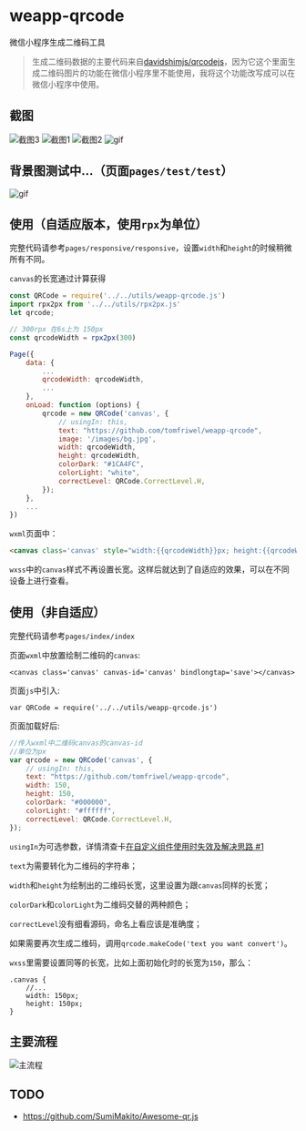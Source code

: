 



# weapp-qrcode
微信小程序生成二维码工具    

> 生成二维码数据的主要代码来自[davidshimjs/qrcodejs](https://github.com/davidshimjs/qrcodejs)，因为它这个里面生成二维码图片的功能在微信小程序里不能使用，我将这个功能改写成可以在微信小程序中使用。

## 截图

![截图3](./doc-images/s3.png)
![截图1](./doc-images/screenshot0.png)
![截图2](./doc-images/screenshot2.png)
![gif](./doc-images/screenshot1.gif)

## 背景图测试中...（页面`pages/test/test`）
![gif](./doc-images/test.png)

## 使用（自适应版本，使用`rpx`为单位）

完整代码请参考`pages/responsive/responsive`，设置`width`和`height`的时候稍微所有不同。

`canvas`的长宽通过计算获得
```js
const QRCode = require('../../utils/weapp-qrcode.js')
import rpx2px from '../../utils/rpx2px.js'
let qrcode;

// 300rpx 在6s上为 150px
const qrcodeWidth = rpx2px(300)

Page({
    data: {
        ...
        qrcodeWidth: qrcodeWidth,
        ...
    },
    onLoad: function (options) {
        qrcode = new QRCode('canvas', {
            // usingIn: this,
            text: "https://github.com/tomfriwel/weapp-qrcode",
            image: '/images/bg.jpg',
            width: qrcodeWidth,
            height: qrcodeWidth,
            colorDark: "#1CA4FC",
            colorLight: "white",
            correctLevel: QRCode.CorrectLevel.H,
        });
    },
    ...
})
```

`wxml`页面中：
```html
<canvas class='canvas' style="width:{{qrcodeWidth}}px; height:{{qrcodeWidth}}px;" canvas-id='canvas' bindlongtap='save'></canvas>
```

`wxss`中的`canvas`样式不再设置长宽。这样后就达到了自适应的效果，可以在不同设备上进行查看。

## 使用（非自适应）

完整代码请参考`pages/index/index`

页面`wxml`中放置绘制二维码的`canvas`:
```
<canvas class='canvas' canvas-id='canvas' bindlongtap='save'></canvas>
```

页面`js`中引入:
```
var QRCode = require('../../utils/weapp-qrcode.js')
```

页面加载好后:
```js
//传入wxml中二维码canvas的canvas-id
//单位为px
var qrcode = new QRCode('canvas', {
    // usingIn: this,
    text: "https://github.com/tomfriwel/weapp-qrcode",
    width: 150,
    height: 150,
    colorDark: "#000000",
    colorLight: "#ffffff",
    correctLevel: QRCode.CorrectLevel.H,
});
```

`usingIn`为可选参数，详情清查卡[在自定义组件使用时失效及解决思路 #1](https://github.com/tomfriwel/weapp-qrcode/issues/1)

`text`为需要转化为二维码的字符串；

`width`和`height`为绘制出的二维码长宽，这里设置为跟`canvas`同样的长宽；

`colorDark`和`colorLight`为二维码交替的两种颜色；

`correctLevel`没有细看源码，命名上看应该是准确度；

如果需要再次生成二维码，调用`qrcode.makeCode('text you want convert')`。

`wxss`里需要设置同等的长宽，比如上面初始化时的长宽为`150`，那么：
```
.canvas {
    //...
    width: 150px;
    height: 150px;
}
```

## 主要流程

![主流程](./doc-images/weapp-qrcode.001.png)

## TODO

* https://github.com/SumiMakito/Awesome-qr.js
